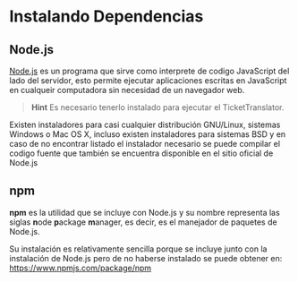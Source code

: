 # Instalando Dependencias

## Node.js

[Node.js](http://nodejs.org) es un programa que sirve como interprete de codigo JavaScript del lado del servidor, esto permite ejecutar aplicaciones escritas en JavaScript en cualqueir computadora sin necesidad de un navegador web. 

> **Hint** Es necesario tenerlo instalado para ejecutar el TicketTranslator.

Existen instaladores para casi cualquier distribución GNU/Linux, sistemas Windows o Mac OS X, incluso existen instaladores para sistemas BSD y en caso de no encontrar listado el instalador necesario se puede compilar el codigo fuente que también se encuentra disponible en el sitio oficial de Node.js

## npm

**npm** es la utilidad que se incluye con Node.js y su nombre representa las siglas **n**ode **p**ackage **m**anager, es decir, es el manejador de paquetes de Node.js.

Su instalación es relativamente sencilla porque se incluye junto con la instalación de Node.js pero de no haberse instalado se puede obtener en: https://www.npmjs.com/package/npm 
